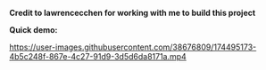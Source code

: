 **Credit to lawrencecchen for working with me to build this project**

**Quick demo:**

https://user-images.githubusercontent.com/38676809/174495173-4b5c248f-867e-4c27-91d9-3d5d6da8171a.mp4

